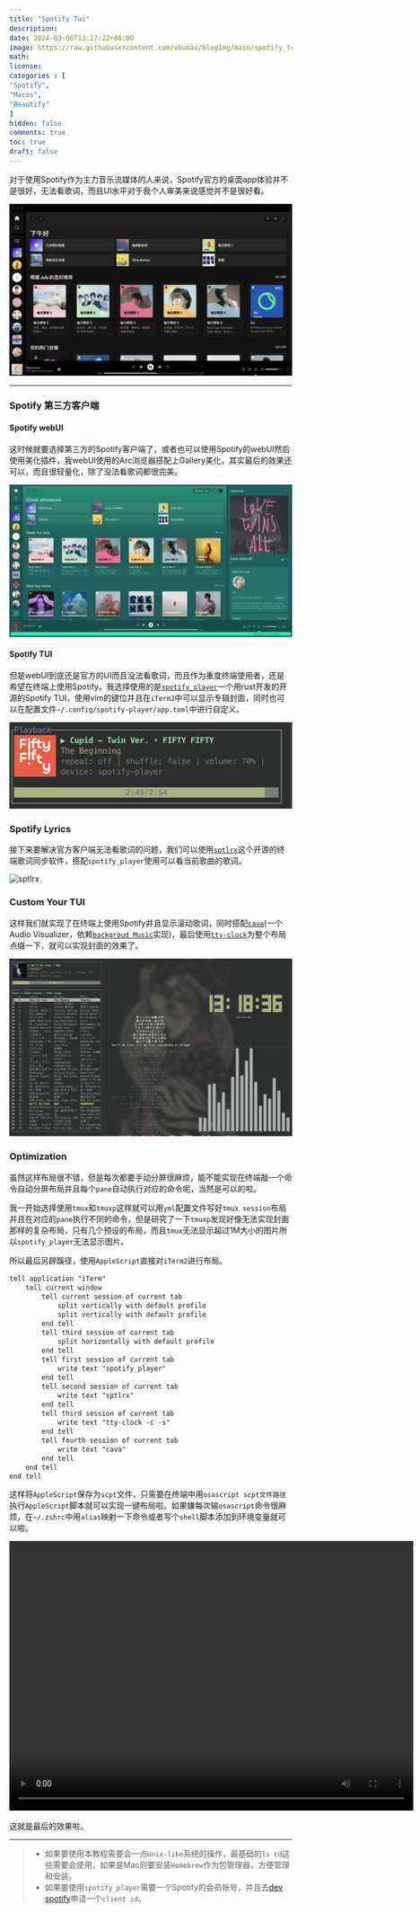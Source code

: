 ```yaml
---
title: "Spotify Tui"
description: 
date: 2024-03-06T13:17:22+08:00
image: https://raw.githubusercontent.com/xbunax/blogImg/main/spotify_tui/cover.png 
math: 
license: 
categories : [
"Spotify",
"Macos",
"Beautify"
]
hidden: false
comments: true
toc: true
draft: false
---
```


对于使用Spotify作为主力音乐流媒体的人来说，Spotify官方的桌面app体验并不是很好，无法看歌词，而且UI水平对于我个人审美来说感觉并不是很好看。

![spotify_desktop](https://raw.githubusercontent.com/xbunax/blogImg/main/spotify_tui/spotify_desktop.png )

***
### Spotify 第三方客户端

#### Spotify webUI
这时候就要选择第三方的Spotify客户端了，或者也可以使用Spotify的webUI然后使用美化插件，我webUI使用的Arc浏览器搭配上Gallery美化，其实最后的效果还可以，而且很轻量化，除了没法看歌词都很完美。

![spotify_web](https://raw.githubusercontent.com/xbunax/blogImg/main/spotify_tui/spotify_web.png )

#### Spotify TUI
但是webUI到底还是官方的UI而且没法看歌词，而且作为重度终端使用者，还是希望在终端上使用Spotify。我选择使用的是[`spotify_player`](https://github.com/aome510/spotify-player)一个用rust开发的开源的Spotify TUI，使用vim的键位并且在`iTerm2`中可以显示专辑封面，同时也可以在配置文件`~/.config/spotify-player/app.toml`中进行自定义。

![spotify_tui_playback](https://raw.githubusercontent.com/xbunax/blogImg/main/spotify_tui/spotify_tui_playback.png)
### Spotify Lyrics

接下来要解决官方客户端无法看歌词的问题，我们可以使用[`sptlrx`](https://github.com/raitonoberu/sptlrx.git)这个开源的终端歌词同步软件，搭配`spotify_player`使用可以看当前歌曲的歌词。

![sptlrx](https://raw.githubusercontent.com/xbunax/blogImg/main/spotify_tui/sptlrx.gif)

### Custom Your TUI

这样我们就实现了在终端上使用Spotify并且显示滚动歌词，同时搭配[`cava`](https://github.com/karlstav/cava#macos-1)(一个Audio Visualizer，依赖[`backgroud Music`](https://github.com/kyleneideck/BackgroundMusic)实现)，最后使用[`tty-clock`](https://github.com/xorg62/tty-clock)为整个布局点缀一下，就可以实现封面的效果了。

![Spotify](https://raw.githubusercontent.com/xbunax/blogImg/main/spotify_tui/cover.png)

### Optimization

虽然这样布局很不错，但是每次都要手动分屏很麻烦，能不能实现在终端敲一个命令自动分屏布局并且每个`pane`自动执行对应的命令呢，当然是可以的啦。

我一开始选择使用`tmux`和`tmuxp`这样就可以用`yml`配置文件写好`tmux session`布局并且在对应的`pane`执行不同的命令，但是研究了一下`tmuxp`发现好像无法实现封面那样的复杂布局，只有几个预设的布局，而且`tmux`无法显示超过1M大小的图片所以`spotify_player`无法显示图片。

所以最后另辟蹊径，使用`AppleScript`直接对`iTerm2`进行布局。


```AppleScript
tell application "iTerm"
	tell current window
		tell current session of current tab
			split vertically with default profile
			split vertically with default profile
		end tell
		tell third session of current tab
			split horizontally with default profile
		end tell
		tell first session of current tab
			write text "spotify_player"
		end tell
		tell second session of current tab
			write text "sptlrx"
		end tell
		tell third session of current tab
			write text "tty-clock -c -s"
		end tell
		tell fourth session of current tab
			write text "cava"
		end tell
	end tell
end tell
```

这样将`AppleScript`保存为`scpt`文件，只需要在终端中用`osascript scpt文件路径`执行`AppleScript`脚本就可以实现一键布局啦。如果嫌每次输`osascript`命令很麻烦，在`~/.zshrc`中用`alias`映射一下命令或者写个`shell`脚本添加到环境变量就可以啦。


<video width="720" height="480" controls>
  <source src="https://raw.githubusercontent.com/xbunax/blogImg/main/spotify_tui/result.mp4" type="video/mp4">
</video>

这就是最后的效果啦。

***
> - 如果要使用本教程需要会一点`Unix-like`系统的操作，最基础的`ls cd`这些需要会使用，如果是Mac则要安装`Homebrew`作为包管理器，方便管理和安装。
> - 如果要使用`spotify_player`需要一个Spotify的会员账号，并且去[dev spotify](https://developer.spotify.com/documentation/web-api)申请一个`client id`。
